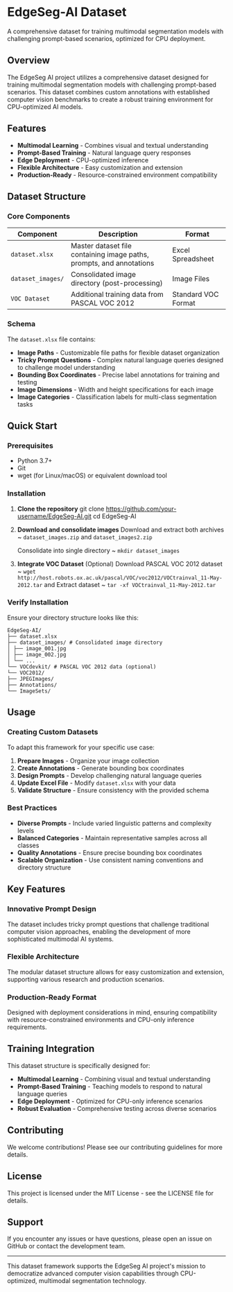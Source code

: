 # EdgeSeg-AI Dataset

A comprehensive dataset for training multimodal segmentation models with challenging prompt-based scenarios, optimized for CPU deployment.

## Overview

The EdgeSeg AI project utilizes a comprehensive dataset designed for training multimodal segmentation models with challenging prompt-based scenarios. This dataset combines custom annotations with established computer vision benchmarks to create a robust training environment for CPU-optimized AI models.

## Features

- **Multimodal Learning** - Combines visual and textual understanding
- **Prompt-Based Training** - Natural language query responses
- **Edge Deployment** - CPU-optimized inference
- **Flexible Architecture** - Easy customization and extension
- **Production-Ready** - Resource-constrained environment compatibility

## Dataset Structure

### Core Components

| Component | Description | Format |
|-----------|-------------|---------|
| `dataset.xlsx` | Master dataset file containing image paths, prompts, and annotations | Excel Spreadsheet |
| `dataset_images/` | Consolidated image directory (post-processing) | Image Files |
| `VOC Dataset` | Additional training data from PASCAL VOC 2012 | Standard VOC Format |

### Schema

The `dataset.xlsx` file contains:

- **Image Paths** - Customizable file paths for flexible dataset organization
- **Tricky Prompt Questions** - Complex natural language queries designed to challenge model understanding
- **Bounding Box Coordinates** - Precise label annotations for training and testing
- **Image Dimensions** - Width and height specifications for each image
- **Image Categories** - Classification labels for multi-class segmentation tasks

## Quick Start

### Prerequisites

- Python 3.7+
- Git
- wget (for Linux/macOS) or equivalent download tool

### Installation

1. **Clone the repository**
        git clone https://github.com/your-username/EdgeSeg-AI.git
        cd EdgeSeg-AI

2. **Download and consolidate images**
        Download and extract both archives ~
        `dataset_images.zip` and 
        `dataset_images2.zip`
    
    Consolidate into single directory ~
        `mkdir dataset_images`

3. **Integrate VOC Dataset** (Optional)
        Download PASCAL VOC 2012 dataset ~
        `wget http://host.robots.ox.ac.uk/pascal/VOC/voc2012/VOCtrainval_11-May-2012.tar` and 
        Extract dataset ~
        `tar -xf VOCtrainval_11-May-2012.tar`

### Verify Installation

Ensure your directory structure looks like this:

    EdgeSeg-AI/
    ├── dataset.xlsx
    ├── dataset_images/ # Consolidated image directory
    │ ├── image_001.jpg
    │ ├── image_002.jpg
    │ └── ...
    └── VOCdevkit/ # PASCAL VOC 2012 data (optional)
    └── VOC2012/
    ├── JPEGImages/
    ├── Annotations/
    └── ImageSets/

## Usage

### Creating Custom Datasets

To adapt this framework for your specific use case:

1. **Prepare Images** - Organize your image collection
2. **Create Annotations** - Generate bounding box coordinates
3. **Design Prompts** - Develop challenging natural language queries
4. **Update Excel File** - Modify `dataset.xlsx` with your data
5. **Validate Structure** - Ensure consistency with the provided schema

### Best Practices

- **Diverse Prompts** - Include varied linguistic patterns and complexity levels
- **Balanced Categories** - Maintain representative samples across all classes
- **Quality Annotations** - Ensure precise bounding box coordinates
- **Scalable Organization** - Use consistent naming conventions and directory structure

## Key Features

### Innovative Prompt Design

The dataset includes tricky prompt questions that challenge traditional computer vision approaches, enabling the development of more sophisticated multimodal AI systems.

### Flexible Architecture

The modular dataset structure allows for easy customization and extension, supporting various research and production scenarios.

### Production-Ready Format

Designed with deployment considerations in mind, ensuring compatibility with resource-constrained environments and CPU-only inference requirements.

## Training Integration

This dataset structure is specifically designed for:

- **Multimodal Learning** - Combining visual and textual understanding
- **Prompt-Based Training** - Teaching models to respond to natural language queries
- **Edge Deployment** - Optimized for CPU-only inference scenarios
- **Robust Evaluation** - Comprehensive testing across diverse scenarios

## Contributing

We welcome contributions! Please see our contributing guidelines for more details.

## License

This project is licensed under the MIT License - see the LICENSE file for details.

## Support

If you encounter any issues or have questions, please open an issue on GitHub or contact the development team.

---

This dataset framework supports the EdgeSeg AI project's mission to democratize advanced computer vision capabilities through CPU-optimized, multimodal segmentation technology.
